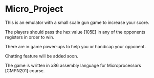 # Micro_Project

This is an emulator with a small scale gun game to increase your score. 

The players should pass the hex value [105E] in any of the opponents registers in order to win.

There are in game power-ups to help you or handicap your opponent. 

Chatting feature will be added soon.

The game is written in x86 assembly language for Microprocessors [CMPN201] course.

